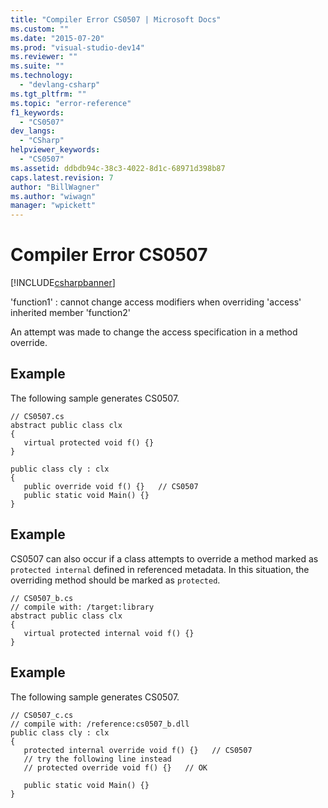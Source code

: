 ```yaml
---
title: "Compiler Error CS0507 | Microsoft Docs"
ms.custom: ""
ms.date: "2015-07-20"
ms.prod: "visual-studio-dev14"
ms.reviewer: ""
ms.suite: ""
ms.technology: 
  - "devlang-csharp"
ms.tgt_pltfrm: ""
ms.topic: "error-reference"
f1_keywords: 
  - "CS0507"
dev_langs: 
  - "CSharp"
helpviewer_keywords: 
  - "CS0507"
ms.assetid: ddbdb94c-38c3-4022-8d1c-68971d398b87
caps.latest.revision: 7
author: "BillWagner"
ms.author: "wiwagn"
manager: "wpickett"
---
```

# Compiler Error CS0507
[!INCLUDE[csharpbanner](../../../csharp/includes/csharpbanner.md)]

'function1' : cannot change access modifiers when overriding 'access' inherited member 'function2'  
  
 An attempt was made to change the access specification in a method override.  
  
## Example  
 The following sample generates CS0507.  
  
```  
// CS0507.cs  
abstract public class clx  
{  
   virtual protected void f() {}  
}  
  
public class cly : clx  
{  
   public override void f() {}   // CS0507  
   public static void Main() {}  
}  
```  
  
## Example  
 CS0507 can also occur if a class attempts to override a method marked as `protected internal` defined in referenced metadata. In this situation, the overriding method should be marked as `protected`.  
  
```  
// CS0507_b.cs  
// compile with: /target:library  
abstract public class clx  
{  
   virtual protected internal void f() {}  
}  
```  
  
## Example  
 The following sample generates CS0507.  
  
```  
// CS0507_c.cs  
// compile with: /reference:cs0507_b.dll  
public class cly : clx  
{  
   protected internal override void f() {}   // CS0507  
   // try the following line instead  
   // protected override void f() {}   // OK  
  
   public static void Main() {}  
}  
```